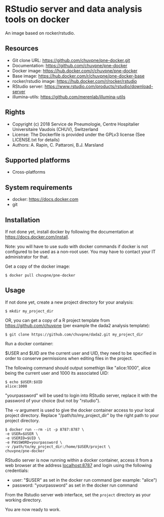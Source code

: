 RStudio server and data analysis tools on docker
================================================

An image based on rocker/rstudio.

## Resources

* Git clone URL: https://github.com/chuvpne/pne-docker.git
* Documentation: https://github.com/chuvpne/pne-docker
* Docker image: https://hub.docker.com/r/chuvpne/pne-docker
* Base image: https://hub.docker.com/r/chuvpne/pne-docker-base
* rocker/rstudio image: https://hub.docker.com/r/rocker/rstudio
* RStudio server: https://www.rstudio.com/products/rstudio/download-server
* illumina-utils: https://github.com/merenlab/illumina-utils

## Rights

* Copyright (c) 2018 Service de Pneumologie, Centre Hospitalier Universitaire Vaudois (CHUV), Switzerland
* License: The Dockerfile is provided under the GPLv3 license (See LICENSE.txt for details)
* Authors: A. Rapin, C. Pattaroni, B.J. Marsland

## Supported platforms

* Cross-platforms

## System requirements

* docker: https://docs.docker.com
* git

## Installation

If not done yet, install docker by following the documentation at https://docs.docker.com/install.

Note: you will have to use sudo with docker commands if docker is not configured to be used as a non-root user. You may have to contact your IT administrator for that.

Get a copy of the docker image:
```
$ docker pull chuvpne/pne-docker
```


## Usage

If not done yet, create a new project directory for your analysis:

```
$ mkdir my_project_dir
```


OR, you can get a copy of a R project template from https://github.com/chuvpne (per example the dada2 analysis template):

```
$ git clone https://github.com/chuvpne/dada2.git my_project_dir
```


Run a docker container:

$USER and $UID are the current user and UID, they need to be specified in order to conserve permissions when editing files in the project.

The following command should output somethign like "alice:1000", alice being the current user and 1000 its associated UID:
```
$ echo $USER:$UID
alice:1000
```


"yourpassword" will be used to login into RStudio server, replace it with the password of your choice (but not by "rstudio").

The -v argument is used to give the docker container access to your local project directory.
Replace "/path/to/my_project_dir" by the right path to your project directory.

```
$ docker run --rm -it -p 8787:8787 \
-e USER=$USER \
-e USERID=$UID \
-e PASSWORD=yourpassword \
-v /path/to/my_project_dir:/home/$USER/project \
chuvpne/pne-docker
```


RStudio server is now running within a docker container, access it from a web browser at the address [localhost:8787](localhost:8787) and login using the following credentials:
* user: "$USER" as set in the docker run command (per example: "alice")
* password: "yourpassword" as set in the docker run command

From the Rstudio server web interface, set the `project` directory as your working directory.

You are now ready to work.
